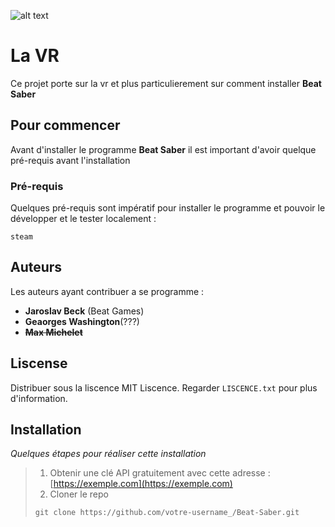 ![alt text](https://www.01net.com/app/uploads/2022/06/realite-virtuelle.jpg)
# La VR
Ce projet porte sur la vr et plus particulierement sur comment installer **Beat Saber**
## Pour commencer
Avant d'installer le programme **Beat Saber** il est important d'avoir quelque pré-requis avant l'installation
### Pré-requis
Quelques pré-requis sont impératif pour installer le programme et pouvoir le développer et le tester localement :
```
steam
```
## Auteurs
Les auteurs ayant contribuer a se programme :
- **Jaroslav Beck** (Beat Games)
- **Geaorges Washington**(???)
- **~~Max Michelet~~**
## Liscense
Distribuer sous la liscence MIT Liscence. Regarder `LISCENCE.txt` pour plus d'information.
## Installation
*Quelques étapes pour réaliser cette installation*
> 1. Obtenir une clé API gratuitement avec cette adresse : [https://exemple.com](https://exemple.com)
> 2. Cloner le repo
> ```
> git clone https://github.com/votre-username_/Beat-Saber.git
> ```
